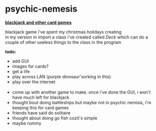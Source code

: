 psychic-nemesis
===============

<b><u>blackjack and other card games</u></b>

<p>blackjack game i've spent my christmas holidays creating<br/>
in my version in import a class i've created called <i>Deck</i> which can do a couple of other useless things to the class in the program</p>

<b>todo:</b>
<ul>
<li>add GUI</li>
<li>images for cards?</li>
<li>get a life</li>
<li>play across LAN (purple dinosaur'sorking in this)</li>
<li> play over the internet </li>
<br/>
<li>come up with another game to make. once i've done the GUI, i won't have much left for blackjack</li>
<li>thought bout doing battleships but maybe not in psychic nemisis, i'm keeping this for card games</li>
<li> friends have said do solitaire </li>
<li> thought about doing go fish cozit's simple </li>
<li> maybe rummy </li>
</ul>
